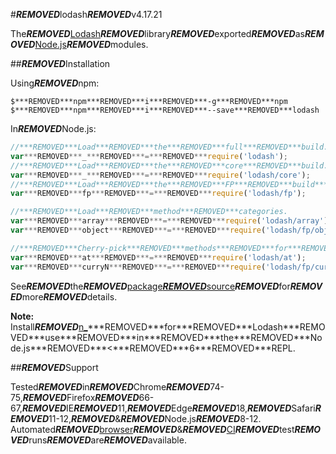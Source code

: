 #***REMOVED***lodash***REMOVED***v4.17.21

The***REMOVED***[Lodash](https://lodash.com/)***REMOVED***library***REMOVED***exported***REMOVED***as***REMOVED***[Node.js](https://nodejs.org/)***REMOVED***modules.

##***REMOVED***Installation

Using***REMOVED***npm:
```shell
$***REMOVED***npm***REMOVED***i***REMOVED***-g***REMOVED***npm
$***REMOVED***npm***REMOVED***i***REMOVED***--save***REMOVED***lodash
```

In***REMOVED***Node.js:
```js
//***REMOVED***Load***REMOVED***the***REMOVED***full***REMOVED***build.
var***REMOVED***_***REMOVED***=***REMOVED***require('lodash');
//***REMOVED***Load***REMOVED***the***REMOVED***core***REMOVED***build.
var***REMOVED***_***REMOVED***=***REMOVED***require('lodash/core');
//***REMOVED***Load***REMOVED***the***REMOVED***FP***REMOVED***build***REMOVED***for***REMOVED***immutable***REMOVED***auto-curried***REMOVED***iteratee-first***REMOVED***data-last***REMOVED***methods.
var***REMOVED***fp***REMOVED***=***REMOVED***require('lodash/fp');

//***REMOVED***Load***REMOVED***method***REMOVED***categories.
var***REMOVED***array***REMOVED***=***REMOVED***require('lodash/array');
var***REMOVED***object***REMOVED***=***REMOVED***require('lodash/fp/object');

//***REMOVED***Cherry-pick***REMOVED***methods***REMOVED***for***REMOVED***smaller***REMOVED***browserify/rollup/webpack***REMOVED***bundles.
var***REMOVED***at***REMOVED***=***REMOVED***require('lodash/at');
var***REMOVED***curryN***REMOVED***=***REMOVED***require('lodash/fp/curryN');
```

See***REMOVED***the***REMOVED***[package***REMOVED***source](https://github.com/lodash/lodash/tree/4.17.21-npm)***REMOVED***for***REMOVED***more***REMOVED***details.

**Note:**<br>
Install***REMOVED***[n_](https://www.npmjs.com/package/n_)***REMOVED***for***REMOVED***Lodash***REMOVED***use***REMOVED***in***REMOVED***the***REMOVED***Node.js***REMOVED***<***REMOVED***6***REMOVED***REPL.

##***REMOVED***Support

Tested***REMOVED***in***REMOVED***Chrome***REMOVED***74-75,***REMOVED***Firefox***REMOVED***66-67,***REMOVED***IE***REMOVED***11,***REMOVED***Edge***REMOVED***18,***REMOVED***Safari***REMOVED***11-12,***REMOVED***&***REMOVED***Node.js***REMOVED***8-12.<br>
Automated***REMOVED***[browser](https://saucelabs.com/u/lodash)***REMOVED***&***REMOVED***[CI](https://travis-ci.org/lodash/lodash/)***REMOVED***test***REMOVED***runs***REMOVED***are***REMOVED***available.
